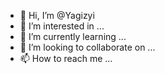 - 👋 Hi, I’m @Yagizyi
- 👀 I’m interested in ...
- 🌱 I’m currently learning ...
- 💞️ I’m looking to collaborate on ...
- 📫 How to reach me ...

<!---
Yagizyi/Yagizyi is a ✨ special ✨ repository because its `README.md` (this file) appears on your GitHub profile.
You can click the Preview link to take a look at your changes.
--->
